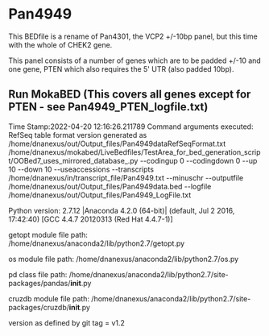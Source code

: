 # Pan4949

This BEDfile is a rename of Pan4301, the VCP2 +/-10bp panel, but this time with the whole of CHEK2 gene.

This panel consists of a number of genes which are to be padded +/-10 and one gene, PTEN which also requires the 5' UTR (also padded 10bp).
## Run MokaBED (This covers all genes except for PTEN - see Pan4949_PTEN_logfile.txt)
Time Stamp:2022-04-20 12:16:26.211789
Command arguments executed:
RefSeq table format version generated as /home/dnanexus/out/Output_files/Pan4949dataRefSeqFormat.txt
/home/dnanexus/mokabed/LiveBedfiles/TestArea_for_bed_generation_script/OOBed7_uses_mirrored_database_.py --codingup 0 --codingdown 0 --up 10 --down 10 --useaccessions --transcripts /home/dnanexus/in/transcript_file/Pan4949.txt --minuschr --outputfile /home/dnanexus/out/Output_files/Pan4949data.bed --logfile /home/dnanexus/out/Output_files/Pan4949_LogFile.txt 

 Python version: 2.7.12 |Anaconda 4.2.0 (64-bit)| (default, Jul  2 2016, 17:42:40) 
[GCC 4.4.7 20120313 (Red Hat 4.4.7-1)]

 getopt module file path: /home/dnanexus/anaconda2/lib/python2.7/getopt.py

 os module file path: /home/dnanexus/anaconda2/lib/python2.7/os.py

 pd class file path: /home/dnanexus/anaconda2/lib/python2.7/site-packages/pandas/__init__.py

 cruzdb module file path: /home/dnanexus/anaconda2/lib/python2.7/site-packages/cruzdb/__init__.py

version as defined by git tag = v1.2
